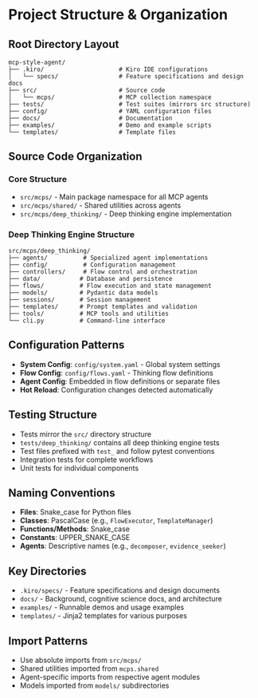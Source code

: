 # Project Structure & Organization

## Root Directory Layout

```
mcp-style-agent/
├── .kiro/                     # Kiro IDE configurations
│   └── specs/                 # Feature specifications and design docs
├── src/                       # Source code
│   └── mcps/                  # MCP collection namespace
├── tests/                     # Test suites (mirrors src structure)
├── config/                    # YAML configuration files
├── docs/                      # Documentation
├── examples/                  # Demo and example scripts
└── templates/                 # Template files
```

## Source Code Organization

### Core Structure
- `src/mcps/` - Main package namespace for all MCP agents
- `src/mcps/shared/` - Shared utilities across agents
- `src/mcps/deep_thinking/` - Deep thinking engine implementation

### Deep Thinking Engine Structure
```
src/mcps/deep_thinking/
├── agents/          # Specialized agent implementations
├── config/          # Configuration management
├── controllers/     # Flow control and orchestration  
├── data/           # Database and persistence
├── flows/          # Flow execution and state management
├── models/         # Pydantic data models
├── sessions/       # Session management
├── templates/      # Prompt templates and validation
├── tools/          # MCP tools and utilities
└── cli.py          # Command-line interface
```

## Configuration Patterns

- **System Config**: `config/system.yaml` - Global system settings
- **Flow Config**: `config/flows.yaml` - Thinking flow definitions
- **Agent Config**: Embedded in flow definitions or separate files
- **Hot Reload**: Configuration changes detected automatically

## Testing Structure

- Tests mirror the `src/` directory structure
- `tests/deep_thinking/` contains all deep thinking engine tests
- Test files prefixed with `test_` and follow pytest conventions
- Integration tests for complete workflows
- Unit tests for individual components

## Naming Conventions

- **Files**: Snake_case for Python files
- **Classes**: PascalCase (e.g., `FlowExecutor`, `TemplateManager`)
- **Functions/Methods**: Snake_case
- **Constants**: UPPER_SNAKE_CASE
- **Agents**: Descriptive names (e.g., `decomposer`, `evidence_seeker`)

## Key Directories

- `.kiro/specs/` - Feature specifications and design documents
- `docs/` - Background, cognitive science docs, and architecture
- `examples/` - Runnable demos and usage examples
- `templates/` - Jinja2 templates for various purposes

## Import Patterns

- Use absolute imports from `src/mcps/`
- Shared utilities imported from `mcps.shared`
- Agent-specific imports from respective agent modules
- Models imported from `models/` subdirectories